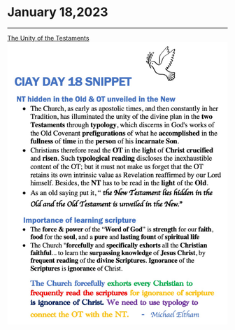 # January 18,2023
---

[The Unity of the Testaments](https://youtu.be/R00NkT22aa4)
![Day 18 Snippet](https://github.com/fernal73/CIAY/blob/main/Day18Snippet.jpg?raw=true)
